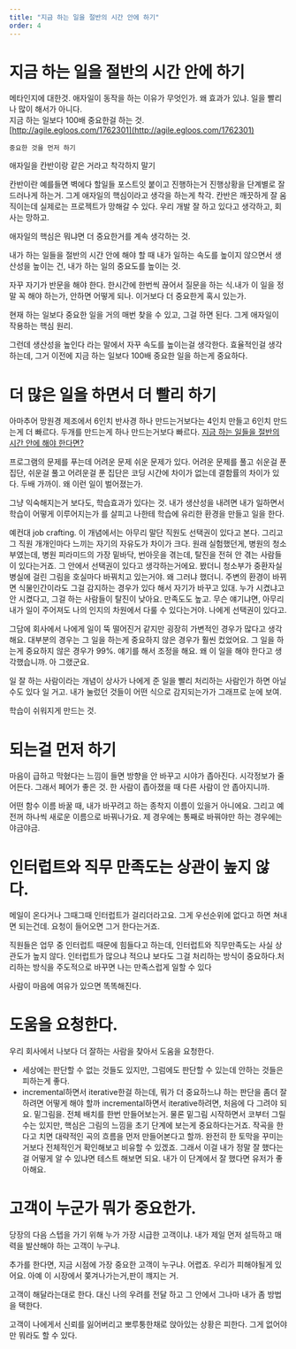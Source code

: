 ```yaml
---
title: "지금 하는 일을 절반의 시간 안에 하기"
order: 4
---
```


# 지금 하는 일을 절반의 시간 안에 하기

메타인지에 대한것. 애자일이 동작을 하는 이유가 무엇인가. 왜 효과가 있냐. 일을 빨리나 많이 해서가 아니다.  
지금 하는 일보다 100배 중요한걸 하는 것.   
[http://agile.egloos.com/1762301](http://agile.egloos.com/1762301)

```
중요한 것을 먼저 하기
```

애자일을 칸반이랑 같은 거라고 착각하지 말기

칸반이란 예를들면 벽에다 할일들 포스트잇 붙이고 진행하는거 진행상황을 단계별로 잘 드러나게 하는거. 그게 애자일의 핵심이라고 생각을 하는게 착각. 칸반은 깨끗하게 잘 움직이는데 실제로는 프로젝트가 망해갈 수 있다. 우리 개발 잘 하고 있다고 생각하고, 회사는 망하고.

애자일의 핵심은 뭐냐면 더 중요한거를 계속 생각하는 것.

내가 하는 일들을 절반의 시간 안에 해야 할 때 내가 일하는 속도를 높이지 않으면서 생산성을 높이는 건, 내가 하는 일의 중요도를 높이는 것.

자꾸 자기가 반문을 해야 한다. 한시간에 한번씩 끊어서 질문을 하는 식.내가 이 일을 정말 꼭 해야 하는가, 안하면 어떻게 되나. 이거보다 더 중요한게 혹시 있는가.

현재 하는 일보다 중요한 일을 거의 매번 찾을 수 있고, 그걸 하면 된다. 그게 애자일이 작용하는 핵심 원리.

그런데 생산성을 높인다 라는 말에서 자꾸 속도를 높이는걸 생각한다. 효율적인걸 생각하는데, 그거 이전에 지금 하는 일보다 100배 중요한 일을 하는게 중요하다.


# 더 많은 일을 하면서 더 빨리 하기
아마추어 망원경 제조에서 6인치 반사경 하나 만드는거보다는 4인치 만들고 6인치 만드는게 더 빠르다. 두개를 만드는게 하나 만드는거보다 빠르다. [지금 하는 일들을 절반의 시간 안에 해야 한다면?](http://agile.egloos.com/5838463)

프로그램의 문제를 푸는데 어려운 문제 쉬운 문제가 있다. 어려운 문제를 풀고 쉬운걸 푼 집단, 쉬운걸 풀고 어려운걸 푼 집단은 코딩 시간에 차이가 없는데 결함률의 차이가 있다. 두배 가까이. 왜 이런 일이 벌어졌는가.

그냥 익숙해지는거 보다도, 학습효과가 있다는 것. 내가 생산성을 내려면 내가 일하면서 학습이 어떻게 이루어지는가 를 살피고 나한테 학습에 유리한 환경을 만들고 일을 한다.

예컨대 job crafting. 이 개념에서는 아무리 말단 직원도 선택권이 있다고 본다. 그리고 그 직원 개개인마다 느끼는 자기의 자유도가 차이가 크다. 원래 실험했던게, 병원의 청소부였는데, 병원 피라미드의 가장 밑바닥, 번아웃을 겪는데, 탈진을 전혀 안 겪는 사람들이 있다는거죠. 그 안에서 선택권이 있다고 생각하는거에요. 봤더니 청소부가 중환자실 병실에 걸린 그림을 호실마다 바꿔치고 있는거야. 왜 그러냐 했더니. 주변의 환경이 바뀌면 식물인간이라도 그걸 감지하는 경우가 있다 해서 자기가 바꾸고 있대. 누가 시켰냐고 안 시켰다고, 그걸 하는 사람들이 탈진이 낮아요. 만족도도 높고. 무슨 얘기냐면, 아무리 내가 일이 주어져도 나의 인지의 차원에서 다룰 수 있다는거야. 나에게 선택권이 있다고.

그담에 회사에서 나에게 일이 뚝 떨어진거 같지만 굉장히 가변적인 경우가 많다고 생각해요. 대부분의 경우는 그 일을 하는게 중요하지 않은 경우가 훨씬 컸었어요. 그 일을 하는게 중요하지 않은 경우가 99%. 얘기를 해서 조정을 해요. 왜 이 일을 해야 한다고 생각했습니까. 아 그랬군요.

일 잘 하는 사람이라는 개념이 상사가 나에게 준 일을 빨리 처리하는 사람인가 하면 아닐 수도 있다 일 거고.
내가 눌렀던 것들이 어떤 식으로 감지되는가가 그래프로 눈에 보여.

학습이 쉬워지게 만드는 것.



# 되는걸 먼저 하기
마음이 급하고 막혔다는 느낌이 들면 방향을 안 바꾸고 시야가 좁아진다. 시각정보가 줄어든다. 그래서 페어가 좋은 것. 한 사람이 좁아졌을 때 다른 사람이 안 좁아지니까.

어떤 함수 이름 바꿀 때, 내가 바꾸려고 하는 종착지 이름이 있을거 아니에요. 그리고 예전꺼 하나씩 새로운 이름으로 바꿔나가요. 제 경우에는 통째로 바꿔야만 하는 경우에는 야금야금.

# 인터럽트와 직무 만족도는 상관이 높지 않다.

메일이 온다거나 그때그때 인터럽트가 걸리더라고요. 그게 우선순위에 없다고 하면 쳐내면 되는건데. 요청이 들어오면 그거 한다는거죠.

직원들은 업무 중 인터럽트 때문에 힘들다고 하는데, 인터럽트와 직무만족도는 사실 상관도가 높지 않다.
인터럽트가 많으냐 적으냐 보다도 그걸 처리하는 방식이 중요하다.처리하는 방식을 주도적으로 바꾸면 나는 만족스럽게 일할 수 있다

사람이 마음에 여유가 있으면 똑똑해진다.

# 도움을 요청한다.
우리 회사에서 나보다 더 잘하는 사람을 찾아서 도움을 요청한다.



- 세상에는 판단할 수 없는 것들도 있지만, 그럼에도 판단할 수 있는데 안하는 것들은 피하는게 좋다.
- incremental하면서 iterative한걸 하는데, 뭐가 더 중요하느냐 하는 판단을 좀더 잘하려면 어떻게 해야 할까
incremental하면서 iterative하려면, 처음에 다 그려야 되요. 밑그림을. 전체 배치를 한번 만들어보는거. 물론 밑그림 시작하면서 코부터 그릴수는 있지만, 핵심은 그림의 느낌을 초기 단계에 보는게 중요하다는거죠. 작곡을 한다고 치면 대략적인 곡의 흐름을 먼저 만들어본다고 할까. 완전히 한 토막을 꾸미는거보다 전체적인거 확인해보고 비유할 수 있겠죠. 그래서 이걸 내가 정말 잘 했다는걸 어떻게 알 수 있냐면 테스트 해보면 되요. 내가 이 단계에서 잘 했다면 유저가 좋아해요.

# 고객이 누군가 뭐가 중요한가.

당장의 다음 스텝을 가기 위해 누가 가장 시급한 고객이냐. 내가 제일 먼저 설득하고 매력을 발산해야 하는 고객이 누구냐.

추가를 한다면, 지금 시점에 가장 중요한 고객이 누구냐. 어렵죠. 우리가 피해야될게 있어요. 아예 이 시장에서 쫒겨나가는거,판이 꺠지는 거.

고객이 해달라는대로 한다. 대신 나의 우려를 전달 하고 그 안에서 그나마 내가 좀 방법을 택한다.

고객이 나에게서 신뢰를 잃어버리고 뽀루퉁한채로 앉아있는 상황은 피한다. 그게 없어야만 뭐라도 할 수 있다.
